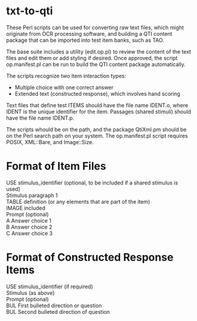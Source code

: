 # txt-to-qti
These Perl scripts can be used for converting raw text files, which might originate from OCR
processing software, and building a QTI content package that can be imported into test
item banks, such as TAO.

The base suite includes a utility (edit.op.pl) to review the content of the text files and
edit them or add styling if desired. Once approved, the script op.manifest.pl can be run
to build the QTI content package automatically.

The scripts recognize two item interaction types:
* Multiple choice with one correct answer
* Extended text (constructed response), which involves hand scoring

Text files that define test ITEMS should have the file name IDENT.o, where IDENT is the unique
identifier for the item. Passages (shared stimuli) should have the file name IDENT.p.

The scripts whould be on the path, and the package QtiXml.pm should be on the Perl search
path on your system. The op.manifest.pl script requires POSIX, XML::Bare, and Image::Size.

Format of Item Files
====================
USE stimulus_identifier (optional, to be included if a shared stimulus is used)   
Stimulus paragraph 1   
TABLE definition (or any elements that are part of the item)   
IMAGE included   
Prompt (optional)    
A Answer choice 1   
B Answer choice 2   
C Answer choice 3   

Format of Constructed Response Items
====================================
USE stimulus_identifier (if required)   
Stimulus (as above)   
Prompt (optional)   
BUL First bulleted direction or question   
BUL Second bulleted direction of question   
